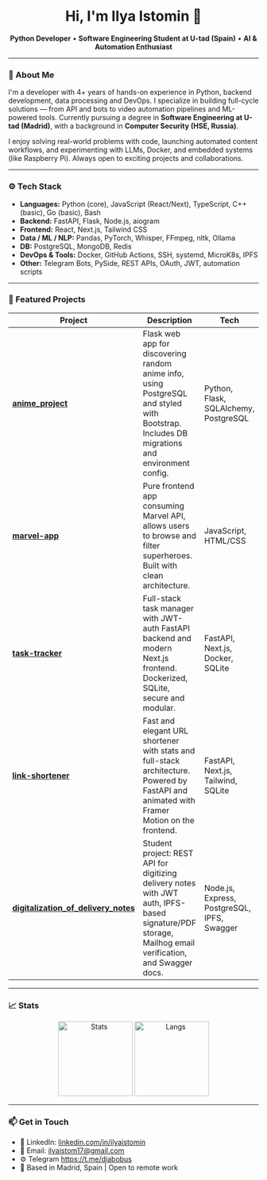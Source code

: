 <h1 align="center">Hi, I'm Ilya Istomin 👋</h1>
<p align="center">
  <strong>Python Developer</strong> • <strong>Software Engineering Student at U-tad (Spain)</strong> • <strong>AI & Automation Enthusiast</strong>
</p>

---

### 🧠 About Me

I'm a developer with 4+ years of hands-on experience in Python, backend development, data processing and DevOps. I specialize in building full-cycle solutions — from API and bots to video automation pipelines and ML-powered tools. Currently pursuing a degree in **Software Engineering at U-tad (Madrid)**, with a background in **Computer Security (HSE, Russia)**.

I enjoy solving real-world problems with code, launching automated content workflows, and experimenting with LLMs, Docker, and embedded systems (like Raspberry Pi). Always open to exciting projects and collaborations.

---

### ⚙️ Tech Stack

- **Languages:** Python (core), JavaScript (React/Next), TypeScript, C++ (basic), Go (basic), Bash  
- **Backend:** FastAPI, Flask, Node.js, aiogram  
- **Frontend:** React, Next.js, Tailwind CSS  
- **Data / ML / NLP:** Pandas, PyTorch, Whisper, FFmpeg, nltk, Ollama  
- **DB:** PostgreSQL, MongoDB, Redis  
- **DevOps & Tools:** Docker, GitHub Actions, SSH, systemd, MicroK8s, IPFS  
- **Other:** Telegram Bots, PySide, REST APIs, OAuth, JWT, automation scripts  

---

### 📌 Featured Projects

| Project | Description | Tech |
|--------|-------------|------|
| [**anime_project**](https://github.com/zxc228/anime_project) | Flask web app for discovering random anime info, using PostgreSQL and styled with Bootstrap. Includes DB migrations and environment config. | Python, Flask, SQLAlchemy, PostgreSQL |
| [**marvel-app**](https://github.com/zxc228/marvel-app) | Pure frontend app consuming Marvel API, allows users to browse and filter superheroes. Built with clean architecture. | JavaScript, HTML/CSS |
| [**task-tracker**](https://github.com/zxc228/task-tracker) | Full-stack task manager with JWT-auth FastAPI backend and modern Next.js frontend. Dockerized, SQLite, secure and modular. | FastAPI, Next.js, Docker, SQLite |
| [**link-shortener**](https://github.com/zxc228/link-shortener) | Fast and elegant URL shortener with stats and full-stack architecture. Powered by FastAPI and animated with Framer Motion on the frontend. | FastAPI, Next.js, Tailwind, SQLite |
| [**digitalization_of_delivery_notes**](https://github.com/zxc228/digitalization_of_delivery_notes) | Student project: REST API for digitizing delivery notes with JWT auth, IPFS-based signature/PDF storage, Mailhog email verification, and Swagger docs. | Node.js, Express, PostgreSQL, IPFS, Swagger |

---

### 📈 Stats

<p align="center">
  <img src="https://github-readme-stats.vercel.app/api?username=zxc228&show_icons=true&theme=github_dark&hide=issues&hide_rank=false" alt="Stats" height="150">
  <img src="https://github-readme-stats.vercel.app/api/top-langs/?username=zxc228&layout=compact&theme=github_dark" alt="Langs" height="150">
</p>

---

### 📫 Get in Touch

- 🔗 LinkedIn: [linkedin.com/in/ilyaistomin](https://linkedin.com/in/ilyaistomin)
- 📧 Email: ilyaistom17@gmail.com
- ⚙️ Telegram https://t.me/diabobus
- 📍 Based in Madrid, Spain | Open to remote work

